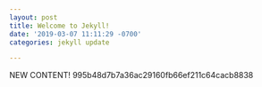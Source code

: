 ```yaml
---
layout: post
title: Welcome to Jekyll!
date: '2019-03-07 11:11:29 -0700'
categories: jekyll update

---
```


NEW CONTENT! 995b48d7b7a36ac29160fb66ef211c64cacb8838


